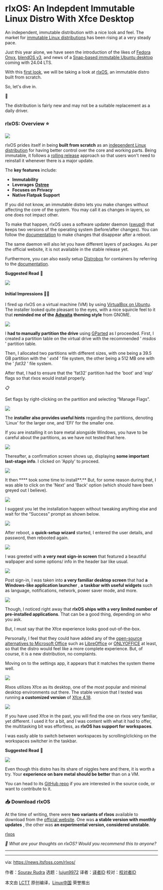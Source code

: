 [#]: subject: "rlxOS: An Indepdent Immutable Linux Distro With Xfce Desktop"
[#]: via: "https://news.itsfoss.com/rlxos/"
[#]: author: "Sourav Rudra https://news.itsfoss.com/author/sourav/"
[#]: collector: "lujun9972/lctt-scripts-1700446145"
[#]: translator: " "
[#]: reviewer: " "
[#]: publisher: " "
[#]: url: " "

rlxOS: An Indepdent Immutable Linux Distro With Xfce Desktop
======
An independent, immutable distribution with a nice look and feel.
The market for [immutable Linux distributions][1] has been rising at a very steady pace.

Just this year alone, we have seen the introduction of the likes of [Fedora Onyx][2], [blendOS v3][3], and news of a [Snap-based immutable Ubuntu desktop][4] coming with 24.04 LTS.

With this [first look][5], we will be taking a look at [rlxOS][6], an immutable distro built from scratch.

So, let's dive in.

🚧

The distribution is fairly new and may not be a suitable replacement as a daily driver.

### rlxOS: Overview ⭐

![][7]

rlxOS prides itself in being **built from scratch** as an [independent Linux distribution][8] for having better control over the core and working parts. Being immutable, it follows a [rolling release][9] approach so that users won't need to reinstall it whenever there is a major update.

The **key features** include:

  * **Immutability**
  * **Leverages** [**Ostree**][10]
  * **Focuses on Privacy**
  * **Native Flatpak Support**



If you did not know, an immutable distro lets you make changes without affecting the core of the system. You may call it as changes in layers, so one does not impact other.

To make that happen, rlxOS uses a software updater daemon ([swupd][11]) that keeps two versions of the operating system (before/after changes). You can follow the [documentation][11] to make changes that disappear after a reboot.

The same daemon will also let you have different layers of packages. As per the official website, it is not available in the stable release yet.

Furthermore, you can also easily setup [Distrobox][12] for containers by referring to the [documentation][13].

**Suggested Read** 📖

![][14]

#### Initial Impressions 👨‍💻

I fired up rlxOS on a virtual machine (VM) by using [VirtualBox on Ubuntu][15]. The installer looked quite pleasant to the eyes, with a nice squircle feel to it that **reminded me of the** [**Adwaita**][16] **theming style** from GNOME.

![][17]

I **had to manually partition the drive** using [GParted][18] as I proceeded. First, I created a partition table on the virtual drive with the recommended ' _msdos_ ' partition table.

Then, I allocated two partitions with different sizes, with one being a 39.5 GB partition with the ' _ext4_ ' file system, the other being a 512 MB one with the ' _fat32_ ' file system.

After that, I had to ensure that the 'fat32' partition had the 'boot' and 'esp' flags so that rlxos would install properly.

📋

Set flags by right-clicking on the partition and selecting “Manage Flags”.

![][19]

The **installer also provides useful hints** regarding the partitions, denoting 'Linux' for the larger one, and 'EFI' for the smaller one.

If you are installing it on bare metal alongside Windows, you have to be careful about the partitions, as we have not tested that here.

![][20]

Thereafter, a confirmation screen shows up, displaying **some important last-stage info**. I clicked on 'Apply' to proceed.

![][21]

It then **** took some time to install**.** But, for some reason during that, I was able to click on the 'Next' and 'Back' option (which should have been greyed out I believe).

![][22]

I suggest you let the installation happen without tweaking anything else and wait for the “Success” prompt as shown below.

![][23]

After reboot, a **quick-setup wizard** started, I entered the user details, and password, then rebooted again.

![][24]

I was greeted with **a very neat sign-in screen** that featured a beautiful wallpaper and some options/ info in the header bar like usual.

![][25]

Post sign-in, I was taken into **a very familiar desktop screen** that had **a Windows-like application launcher** , **a taskbar with useful widgets** such as language, notifications, network, power saver mode, and more.

![][26]

Though, I noticed right away that **rlxOS ships with a very limited number of pre-installed applications**. That can be a good thing, depending on who you ask.

But, I must say that the Xfce experience looks good out-of-the-box.

Personally, I feel that they could have added any of the [open-source alternatives to Microsoft Office][27] such as [LibreOffice][28] or [ONLYOFFICE][29] at least, so that the distro would feel like a more complete experience. But, of course, it is a new distribution, no complaints.

Moving on to the settings app, it appears that it matches the system theme well.

![][30]

Rlxos utilizes Xfce as its desktop, one of the most popular and minimal desktop environments out there. The stable version that I tested was running **a customized version** of [Xfce 4.18][31].

![][32]

If you have used Xfce in the past, you will find the one on rlxos very familiar, yet different. I used it for a bit, and I was content with what it had to offer, the multitasking bit was effortless, as **rlxOS has support for workspaces**.

I was easily able to switch between workspaces by scrolling/clicking on the workspaces switcher in the taskbar.

**Suggested Read** 📖

![][14]

Even though this distro has its share of niggles here and there, it is worth a try. Your **experience on bare metal should be better** than on a VM.

You can head to its [GitHub repo][33] if you are interested in the source code, or want to contribute to it.

### 📥 Download rlxOS

At the time of writing, there were **two variants of rlxos** available to download from the [official website][34]. One was **a stable version with monthly updates** , the other was **an experimental version, considered unstable**.

[rlxos][34]

_💬 What are your thoughts on rlxOS? Would you recommend this to anyone?_

* * *

--------------------------------------------------------------------------------

via: https://news.itsfoss.com/rlxos/

作者：[Sourav Rudra][a]
选题：[lujun9972][b]
译者：[译者ID](https://github.com/译者ID)
校对：[校对者ID](https://github.com/校对者ID)

本文由 [LCTT](https://github.com/LCTT/TranslateProject) 原创编译，[Linux中国](https://linux.cn/) 荣誉推出

[a]: https://news.itsfoss.com/author/sourav/
[b]: https://github.com/lujun9972
[1]: https://itsfoss.com/immutable-linux-distros/
[2]: https://news.itsfoss.com/fedora-onyx-official/
[3]: https://news.itsfoss.com/blendos-v3-released/
[4]: https://news.itsfoss.com/ubuntu-all-snap-desktop/
[5]: https://news.itsfoss.com/tag/first-look/
[6]: https://rlxos.dev/
[7]: https://news.itsfoss.com/content/images/2023/11/rlxos_1.jpg
[8]: https://itsfoss.com/independent-linux-distros/
[9]: https://itsfoss.com/rolling-release/
[10]: https://en.wikipedia.org/wiki/OSTree
[11]: https://docs.rlxos.dev/system-management/swupd/
[12]: https://itsfoss.com/distrobox/
[13]: https://docs.rlxos.dev/system-management/distrobox/
[14]: https://itsfoss.com/content/images/size/w256h256/2022/12/android-chrome-192x192.png
[15]: https://itsfoss.com/install-virtualbox-ubuntu/
[16]: https://en.wikipedia.org/wiki/Adwaita_(design_language)
[17]: https://news.itsfoss.com/content/images/2023/11/rlxos_2.jpg
[18]: https://gparted.org/
[19]: https://news.itsfoss.com/content/images/2023/11/rlxos_3.jpg
[20]: https://news.itsfoss.com/content/images/2023/11/rlxos_4.jpg
[21]: https://news.itsfoss.com/content/images/2023/11/rlxos_5.jpg
[22]: https://news.itsfoss.com/content/images/2023/11/rlxos_6.jpg
[23]: https://news.itsfoss.com/content/images/2023/11/rlxos_7-1.jpg
[24]: https://news.itsfoss.com/content/images/2023/11/rlxos_8.jpg
[25]: https://news.itsfoss.com/content/images/2023/11/rlxos_10.jpg
[26]: https://news.itsfoss.com/content/images/2023/11/rlxos_11.jpg
[27]: https://itsfoss.com/best-free-open-source-alternatives-microsoft-office/#2-onlyoffice
[28]: https://www.libreoffice.org/
[29]: https://www.onlyoffice.com/
[30]: https://news.itsfoss.com/content/images/2023/11/rlxos_11b.jpg
[31]: https://news.itsfoss.com/xfce-4-18-release/
[32]: https://news.itsfoss.com/content/images/2023/11/rlxos_13.jpg
[33]: https://github.com/itsManjeet/rlxos
[34]: https://rlxos.dev/downloads/
